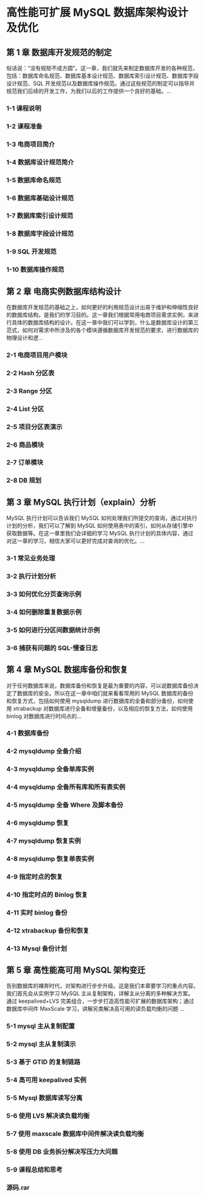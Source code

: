 # 高性能可扩展 MySQL 数据库架构设计及优化

## 第 1 章 数据库开发规范的制定

俗话说：“没有规矩不成方圆”。这一章，我们就先来制定数据库开发的各种规范，包括：数据库命名规范、数据库基本设计规范、数据库索引设计规范、数据库字段设计规范、SQL 开发规范以及数据库操作规范。通过这些规范的制定可以指导并规范我们后续的开发工作，为我们以后的工作提供一个良好的基础。...

### 1-1 课程说明

### 1-2 课程准备

### 1-3 电商项目简介

### 1-4 数据库设计规范简介

### 1-5 数据库命名规范

### 1-6 数据库基础设计规范

### 1-7 数据库索引设计规范

### 1-8 数据库字段设计规范

### 1-9 SQL 开发规范

### 1-10 数据库操作规范

## 第 2 章 电商实例数据库结构设计

在数据库开发规范的基础之上，如何更好的利用规范设计出易于维护和伸缩性良好的数据库结构，是我们的学习目的。这一章我们根据常用电商项目需求实例，来进行具体的数据库结构的设计。在这一章中我们可以学到，什么是数据库设计的第三范式，如何对需求中所涉及的各个模块遵循数据库开发规范的要求，进行数据库的物理设计和逻...

### 2-1 电商项目用户模块

### 2-2 Hash 分区表

### 2-3 Range 分区

### 2-4 List 分区

### 2-5 项目分区表演示

### 2-6 商品模块

### 2-7 订单模块

### 2-8 DB 规划

## 第 3 章 MySQL 执行计划（explain）分析

MySQL 执行计划可以告诉我们 MySQL 如何处理我们所提交的查询，通过对执行计划的分析，我们可以了解到 MySQL 如何使用表中的索引，如何从存储引擎中获取数据等。在这一章里我们会详细的学习 MySQL 执行计划的具体内容，通过对这一章的学习，相信大家可以更好完成对查询的优化。...

### 3-1 常见业务处理

### 3-2 执行计划分析

### 3-3 如何优化分页查询示例

### 3-4 如何删除重复数据示例

### 3-5 如何进行分区间数据统计示例

### 3-6 捕获有问题的 SQL-慢查日志

## 第 4 章 MySQL 数据库备份和恢复

对于任何数据库来说，数据库备份和恢复是最为重要的内容，可以说数据库备份决定了数据库的安全。所以在这一章中咱们就来看看常用的 MySQL 数据库的备份和恢复方式，包括如何使用 mysqldump 进行数据库的全备和部分备份，如何使用 xtrabackup 对数据库进行全备和增量备份，以及相应的恢复方法，如何使用 binlog 对数据库进行时间点的...

### 4-1 数据库备份

### 4-2 mysqldump 全备介绍

### 4-3 mysqldump 全备单库实例

### 4-4 mysqldump 全备所有库和所有表实例

### 4-5 mysqldump 全备 Where 及脚本备份

### 4-6 mysqldump 恢复

### 4-7 mysqldump 恢复实例

### 4-8 mysqldump 恢复单表实例

### 4-9 指定时点的恢复

### 4-10 指定时点的 Binlog 恢复

### 4-11 实时 binlog 备份

### 4-12 xtrabackup 备份和恢复

### 4-13 Mysql 备份计划

## 第 5 章 高性能高可用 MySQL 架构变迁

告别数据库的裸奔时代，对架构进行步步升级。这是我们本章要学习的重点内容。我们首先会从实例学习 MySQL 主从复制架构，详解主从分离的多种解决方案。通过 keepalived+LVS 完美组合，一步步打造高性能可扩展的数据库架构；通过数据库中间件 MaxScale 学习，讲解另类解决高可用的读负载均衡的问题 ...

### 5-1 mysql 主从复制配置

### 5-2 mysql 主从复制演示

### 5-3 基于 GTID 的复制链路

### 5-4 高可用 keepalived 实例

### 5-5 Mysql 数据库读写分离

### 5-6 使用 LVS 解决读负载均衡

### 5-7 使用 maxscale 数据库中间件解决读负载均衡

### 5-8 使用 DB 业务拆分解决写压力大问题

### 5-9 课程总结和思考

### 源码.rar
